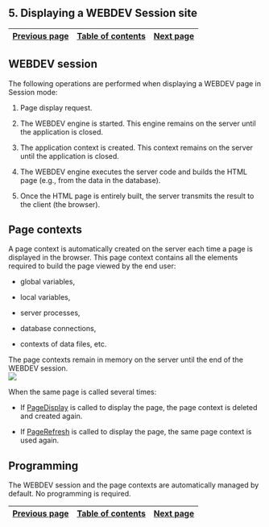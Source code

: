 
## 5. Displaying a WEBDEV Session site
			

| [Previous page](../Concepts_WB/1410087106.md) | [Table of contents](../Concepts_WB/1410087102.md) | [Next page](../Concepts_WB/1410087108.md) |
| --- | --- | --- |



<a name="NOTE1"></a>
<a name="NOTE1_1"></a>


## WEBDEV session
<a name="webdev_session_ELTTEXTE000128"></a>
The following operations are performed when displaying a WEBDEV page in Session mode:

1. Page display request.

2. The WEBDEV engine is started. This engine remains on the server until the application is closed.

3. The application context is created. This context remains on the server until the application is closed.

4. The WEBDEV engine executes the server code and builds the HTML page (e.g., from the data in the database).

5. Once the HTML page is entirely built, the server transmits the result to the client (the browser).




<a name="NOTE2"></a>
<a name="NOTE2_1"></a>


## Page contexts
<a name="page_contexts_ELTTEXTE000152"></a>
A page context is automatically created on the server each time a page is displayed in the browser. This page context contains all the elements required to build the page viewed by the end user:

- global variables,

- local variables,

- server processes, 

- database connections,

- contexts of data files, etc.




The page contexts remain in memory on the server until the end of the WEBDEV session.
<br>![](https://doc.pcsoft.fr/en-US/images/image.awp?langid=3&name=mode-dynamique-WebDev.gif)


When the same page is called several times:

- If [PageDisplay](../WDLang2/3058008.md) is called to display the page, the page context is deleted and created again.

- If [PageRefresh](../WDLang2/3058011.md) is called to display the page, the same page context is used again.




<a name="NOTE3"></a>
<a name="NOTE3_1"></a>


## Programming
<a name="programming_ELTTEXTE000176"></a>
The WEBDEV session and the page contexts are automatically managed by default. No programming is required.

| [Previous page](../Concepts_WB/1410087106.md) | [Table of contents](../Concepts_WB/1410087102.md) | [Next page](../Concepts_WB/1410087108.md) |
| --- | --- | --- |




